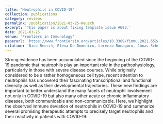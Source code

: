 ```yaml
---
title: "Neutrophils in COVID-19"
collection: publications
category: reviews
permalink: /publication/2021-03-25-Reusch
excerpt: 'This paper is about fixing template issue #693.'
date: 2021-03-25
venue: 'Frontiers in Immunology'
paperurl: 'https://www.frontiersin.org/articles/10.3389/fimmu.2021.652470/full'
citation: 'Nico Reusch, Elena De Domenico, Lorenzo Bonaguro, Jonas Schulte-Schrepping, Kevin Baßler, Joachim L Schultze, Anna C Aschenbrenner. (2021). &quot;Neutrophils in COVID-19&quot; <i>Frontiers in Immunology</i>.'
---
```


Strong evidence has been accumulated since the beginning of the COVID-19 pandemic that neutrophils play an important role in the pathophysiology, particularly in those with severe disease courses. While originally considered to be a rather homogeneous cell type, recent attention to neutrophils has uncovered their fascinating transcriptional and functional diversity as well as their developmental trajectories. These new findings are important to better understand the many facets of neutrophil involvement not only in COVID-19 but also many other acute or chronic inflammatory diseases, both communicable and non-communicable. Here, we highlight the observed immune deviation of neutrophils in COVID-19 and summarize several promising therapeutic attempts to precisely target neutrophils and their reactivity in patients with COVID-19.